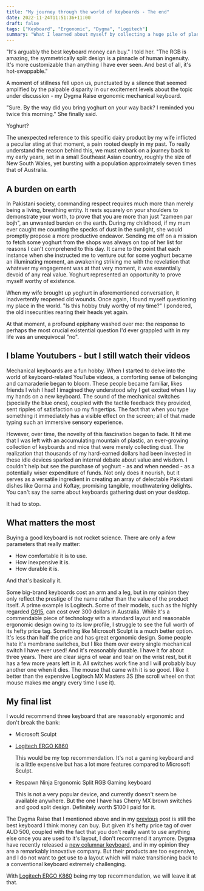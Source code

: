 ```yaml
---
title: "My journey through the world of keyboards - The end"
date: 2022-11-24T11:51:36+11:00
draft: false
tags: ["Keyboard", "Ergonomic", "Dygma", "Logitech"]
summary: "What I learned about myself by collecting a huge pile of plastic."
---
```


"It's arguably the best keyboard money can buy." I told her. "The RGB is amazing, the symmetrically split design is a pinnacle of human ingenuity. It's more customizable than anything I have ever seen. And best of all, it's hot-swappable."

A moment of stillness fell upon us, punctuated by a silence that seemed amplified by the palpable disparity in our excitement levels about the topic under discussion - my Dygma Raise ergonomic mechanical keyboard.

"Sure. By the way did you bring yoghurt on your way back? I reminded you twice this morning." She finally said.

Yoghurt?

The unexpected reference to this specific dairy product by my wife inflicted a peculiar sting at that moment, a pain rooted deeply in my past.  To really understand the reason behind this, we must embark on a journey back to my early years, set in a small Southeast Asian country, roughly the size of New South Wales, yet bursting with a population approximately seven times that of Australia.

## A burden on earth
In Pakistani society, commanding respect requires much more than merely being a living, breathing entity. It rests squarely on your shoulders to demonstrate your worth, to prove that you are more than just "zameen par bojh", an unwanted burden on the earth.  During my childhood, if my mum ever caught me counting the specks of dust in the sunlight, she would promptly propose a more productive endeavor. Sending me off on a mission to fetch some yoghurt from the shops was always on top of her list for reasons I can't comprehend to this day.  It came to the point that each instance when she instructed me to venture out for some yoghurt became an illuminating moment, an awakening striking me with the revelation that whatever my engagement was at that very moment, it was essentially devoid of any real value.  Yoghurt represented an opportunity to prove myself worthy of existence.

When my wife brought up yoghurt in aforementioned conversation, it inadvertently reopened old wounds. Once again, I found myself questioning my place in the world. "Is this hobby truly worthy of my time?" I pondered, the old insecurities rearing their heads yet again.

At that moment, a profound epiphany washed over me: the response to perhaps the most crucial existential question I'd ever grappled with in my life was an unequivocal "no".

## I blame Youtubers - but I still watch their videos 

Mechanical keyboards are a fun hobby.  When I started to delve into the world of keyboard-related YouTube videos, a comforting sense of belonging and camaraderie began to bloom.  These people became familiar, likes friends I wish I had!  I imagined they understood why I get excited when I lay my hands on a new keyboard.  The sound of the mechanical switches (specially the blue ones), coupled with the tactile feedback they provided, sent ripples of satisfaction up my fingertips.  The fact that when you type something it immediately has a visible effect on the screen; all of that made typing such an immersive sensory experience.

However, over time, the novelty of this fascination began to fade. It hit me that I was left with an accumulating mountain of plastic, an ever-growing collection of keyboards and mice that were merely collecting dust. The realization that thousands of my hard-earned dollars had been invested in these idle devices sparked an internal debate about value and wisdom. I couldn't help but see the purchase of yoghurt - as and when needed - as a potentially wiser expenditure of funds. Not only does it nourish, but it serves as a versatile ingredient in creating an array of delectable Pakistani dishes like Qorma and Koftay, promising tangible, mouthwatering delights.  You can't say the same about keyboards gathering dust on your desktop.

It had to stop.

## What matters the most

Buying a good keyboard is not rocket science.  There are only a few parameters that really matter:

* How comfortable it is to use.
* How inexpensive it is.
* How durable it is.

And that's basically it.

Some big-brand keyboards cost an arm and a leg, but in my opinion they only reflect the prestige of the name rather than the value of the product itself.  A prime example is Logitech. Some of their models, such as the highly regarded <a href='https://www.logitechg.com/en-au/products/gaming-keyboards/g915-low-profile-wireless-mechanical-gaming-keyboard.html' target='_blank'>G915</a>, can cost over 300 dollars in Australia. While it's a commendable piece of technology with a standard layout and reasonable ergonomic design owing to its low profile, I struggle to see the full worth of its hefty price tag.  Something like Microsoft Sculpt is a much better option.  It's less than half the price and has great ergonomic design.  Some people hate it's membrane switches, but I like them over every single mechanical switch I have ever used!  And it's reasonably durable.  I have it for about three years.  There are clear signs of wear and tear on the wrist rest, but it has a few more years left in it.  All switches work fine and I will probably buy another one when it dies.  The mouse that came with it is so good.  I like it better than the expensive Logitech MX Masters 3S (the scroll wheel on that mouse makes me angry every time I use it).   

## My final list

I would recommend three keyboard that are reasonably ergonomic and don't break the bank:

* Microsoft Sculpt
* <a target='_blank' href='https://www.logitech.com/en-au/products/keyboards/k860-split-ergonomic.920-010111.html'>Logitech ERGO K860</a>
  
  This would be my top recommendation.  It's not a gaming keyboard and is a little expensive but has a lot more features compared to Microsoft Sculpt. 
* Respawn Ninja Ergonomic Split RGB Gaming keyboard
  
  This is not a very popular device, and currently doesn't seem be available anywhere.  But the one I have has Cherry MX brown switches and good split design.  Definitely worth $100 I paid for it.

The Dygma Raise that I mentioned above and in my <a target='_blank' href='/2021/04/10/my-journey-through-the-world-of-keyboards/'>previous</a> post is still the best keyboard I think money can buy.  But given it's hefty price tag of over AUD 500, coupled with the fact that you don't really want to use anything else once you are used to it's layout, I don't recommend it anymore.  Dygma have recently released a <a target='_blank' href='https://dygma.com/products/dygma-defy'>new columnar keyboard</a>, and in my opinion they are a remarkably innovative company.  But their products are too expensive, and I do not want to get use to a layout which will make transitioning back to a conventional keyboard extremely challenging.

With <a target="blank" href='https://www.logitech.com/en-au/products/keyboards/k860-split-ergonomic.920-010111.html'>Logitech ERGO K860</a> being my top recommendation, we will leave it at that.  
